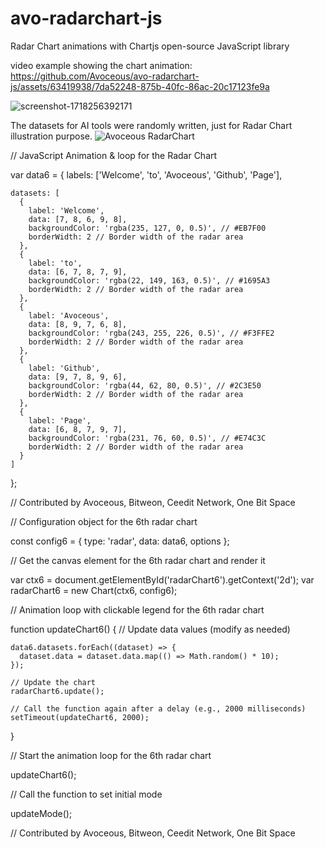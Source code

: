 # avo-radarchart-js
Radar Chart animations with Chartjs open-source JavaScript library

video example showing the chart animation: https://github.com/Avoceous/avo-radarchart-js/assets/63419938/7da52248-875b-40fc-86ac-20c17123fe9a


![screenshot-1718256392171](https://github.com/Avoceous/avo-radarchart-js/assets/63419938/08d90a48-8fc1-420d-bb64-122d9939550d)

The datasets for AI tools were randomly written, just for Radar Chart illustration purpose.
![Avoceous RadarChart](https://github.com/Avoceous/avo-radarchart-js/assets/63419938/d8d78b78-de2d-4dab-9306-3ada6346c24e)



// JavaScript Animation & loop for the Radar Chart

  var data6 = {
    labels: ['Welcome', 'to', 'Avoceous', 'Github', 'Page'],
    
    datasets: [
      {
        label: 'Welcome',
        data: [7, 8, 6, 9, 8],
        backgroundColor: 'rgba(235, 127, 0, 0.5)', // #EB7F00
        borderWidth: 2 // Border width of the radar area
      },
      {
        label: 'to',
        data: [6, 7, 8, 7, 9],
        backgroundColor: 'rgba(22, 149, 163, 0.5)', // #1695A3
        borderWidth: 2 // Border width of the radar area
      },
      {
        label: 'Avoceous',
        data: [8, 9, 7, 6, 8],
        backgroundColor: 'rgba(243, 255, 226, 0.5)', // #F3FFE2
        borderWidth: 2 // Border width of the radar area
      },
      {
        label: 'Github',
        data: [9, 7, 8, 9, 6],
        backgroundColor: 'rgba(44, 62, 80, 0.5)', // #2C3E50
        borderWidth: 2 // Border width of the radar area
      },
      {
        label: 'Page',
        data: [6, 8, 7, 9, 7],
        backgroundColor: 'rgba(231, 76, 60, 0.5)', // #E74C3C
        borderWidth: 2 // Border width of the radar area
      }
    ]
  };

// Contributed by Avoceous, Bitweon, Ceedit Network, One Bit Space


  // Configuration object for the 6th radar chart
  
  const config6 = {
    type: 'radar',
    data: data6,
    options
  };

  // Get the canvas element for the 6th radar chart and render it

  var ctx6 = document.getElementById('radarChart6').getContext('2d');
  var radarChart6 = new Chart(ctx6, config6);


  // Animation loop with clickable legend for the 6th radar chart
  
  function updateChart6() {
    // Update data values (modify as needed)
    
    data6.datasets.forEach((dataset) => {
      dataset.data = dataset.data.map(() => Math.random() * 10);
    });

    // Update the chart
    radarChart6.update();

    // Call the function again after a delay (e.g., 2000 milliseconds)
    setTimeout(updateChart6, 2000);
  }

  
  // Start the animation loop for the 6th radar chart
  
  updateChart6();

  // Call the function to set initial mode
  
  updateMode();



// Contributed by Avoceous, Bitweon, Ceedit Network, One Bit Space
  
  
